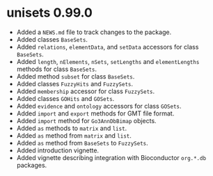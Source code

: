 # unisets 0.99.0

* Added a `NEWS.md` file to track changes to the package.
* Added classes `BaseSets`.
* Added `relations`, `elementData`, and `setData` accessors for class `BaseSets`.
* Added `length`, `nElements`, `nSets`, `setLengths` and `elementLengths` methods for class `BaseSets`.
* Added method `subset` for class `BaseSets`.
* Added classes `FuzzyHits` and `FuzzySets`.
* Added `membership` accessor for class `FuzzySets`.
* Added classes `GOHits` and `GOSets`.
* Added `evidence` and `ontology` accessors for class `GOSets`.
* Added `import` and `export` methods for GMT file format.
* Added `import` method for `Go3AnnDbBimap` objects.
* Added `as` methods to `matrix` and `list`.
* Added `as` method from `matrix` and `list`.
* Added `as` method from `BaseSets` to `FuzzySets`.
* Added introduction vignette.
* Added vignette describing integration with Bioconductor `org.*.db` packages.
